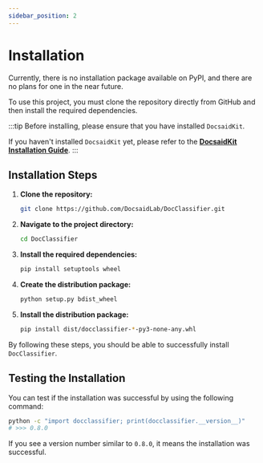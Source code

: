 ```yaml
---
sidebar_position: 2
---
```


# Installation

Currently, there is no installation package available on PyPI, and there are no plans for one in the near future.

To use this project, you must clone the repository directly from GitHub and then install the required dependencies.

:::tip
Before installing, please ensure that you have installed `DocsaidKit`.

If you haven't installed `DocsaidKit` yet, please refer to the [**DocsaidKit Installation Guide**](../docsaidkit/installation).
:::

## Installation Steps

1. **Clone the repository:**

    ```bash
    git clone https://github.com/DocsaidLab/DocClassifier.git
    ```

2. **Navigate to the project directory:**

    ```bash
    cd DocClassifier
    ```

3. **Install the required dependencies:**

    ```bash
    pip install setuptools wheel
    ```

4. **Create the distribution package:**

    ```bash
    python setup.py bdist_wheel
    ```

5. **Install the distribution package:**

    ```bash
    pip install dist/docclassifier-*-py3-none-any.whl
    ```

By following these steps, you should be able to successfully install `DocClassifier`.

## Testing the Installation

You can test if the installation was successful by using the following command:

```bash
python -c "import docclassifier; print(docclassifier.__version__)"
# >>> 0.8.0
```

If you see a version number similar to `0.8.0`, it means the installation was successful.